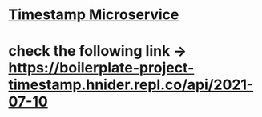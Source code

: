 
# [Timestamp Microservice](https://www.freecodecamp.org/learn/apis-and-microservices/apis-and-microservices-projects/timestamp-microservice)
# check the following link -> https://boilerplate-project-timestamp.hnider.repl.co/api/2021-07-10
